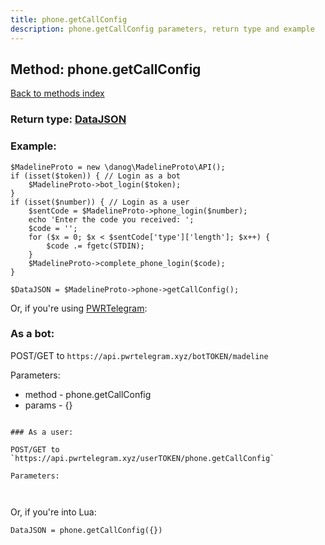 ```yaml
---
title: phone.getCallConfig
description: phone.getCallConfig parameters, return type and example
---
```

## Method: phone.getCallConfig  
[Back to methods index](index.md)




### Return type: [DataJSON](../types/DataJSON.md)

### Example:


```
$MadelineProto = new \danog\MadelineProto\API();
if (isset($token)) { // Login as a bot
    $MadelineProto->bot_login($token);
}
if (isset($number)) { // Login as a user
    $sentCode = $MadelineProto->phone_login($number);
    echo 'Enter the code you received: ';
    $code = '';
    for ($x = 0; $x < $sentCode['type']['length']; $x++) {
        $code .= fgetc(STDIN);
    }
    $MadelineProto->complete_phone_login($code);
}

$DataJSON = $MadelineProto->phone->getCallConfig();
```

Or, if you're using [PWRTelegram](https://pwrtelegram.xyz):

### As a bot:

POST/GET to `https://api.pwrtelegram.xyz/botTOKEN/madeline`

Parameters:

* method - phone.getCallConfig
* params - {}

```

### As a user:

POST/GET to `https://api.pwrtelegram.xyz/userTOKEN/phone.getCallConfig`

Parameters:



```

Or, if you're into Lua:

```
DataJSON = phone.getCallConfig({})
```

